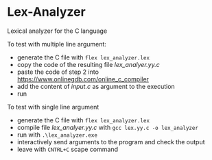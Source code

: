 # Lex-Analyzer
Lexical analyzer for the C language
 
To test with multiple line argument: 

 - generate the C file with ```flex lex_analyzer.lex```
 - copy the code of the resulting file *lex_analyer.yy.c* 
 - paste the code of step 2 into https://www.onlinegdb.com/online_c_compiler
 - add the content of *input.c* as argument to the execution
 - run 

To test with single line argument

 - generate the C file with ```flex lex_analyzer.lex```
 - compile file *lex_analyer.yy.c* with ```gcc lex.yy.c -o lex_analyzer```   
 - run with ```.\lex_analyzer.exe```
 - interactively send arguments to the program and check the output
 - leave with ```CNTRL+C``` scape command
